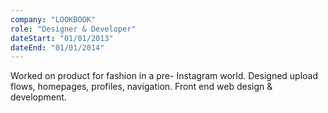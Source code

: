 ```yaml
---
company: "LOOKBOOK﻿"
role: "Designer & Developer"
dateStart: "01/01/2013"
dateEnd: "01/01/2014"
---
```


Worked on product for fashion in a pre- Instagram world. Designed upload flows, homepages, profiles, navigation. Front end web design & development.
